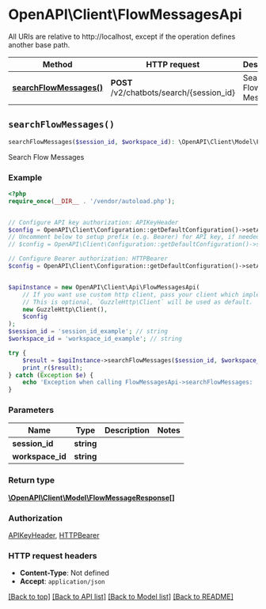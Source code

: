 # OpenAPI\Client\FlowMessagesApi

All URIs are relative to http://localhost, except if the operation defines another base path.

| Method | HTTP request | Description |
| ------------- | ------------- | ------------- |
| [**searchFlowMessages()**](FlowMessagesApi.md#searchFlowMessages) | **POST** /v2/chatbots/search/{session_id} | Search Flow Messages |


## `searchFlowMessages()`

```php
searchFlowMessages($session_id, $workspace_id): \OpenAPI\Client\Model\FlowMessageResponse[]
```

Search Flow Messages

### Example

```php
<?php
require_once(__DIR__ . '/vendor/autoload.php');


// Configure API key authorization: APIKeyHeader
$config = OpenAPI\Client\Configuration::getDefaultConfiguration()->setApiKey('Api-Key', 'YOUR_API_KEY');
// Uncomment below to setup prefix (e.g. Bearer) for API key, if needed
// $config = OpenAPI\Client\Configuration::getDefaultConfiguration()->setApiKeyPrefix('Api-Key', 'Bearer');

// Configure Bearer authorization: HTTPBearer
$config = OpenAPI\Client\Configuration::getDefaultConfiguration()->setAccessToken('YOUR_ACCESS_TOKEN');


$apiInstance = new OpenAPI\Client\Api\FlowMessagesApi(
    // If you want use custom http client, pass your client which implements `GuzzleHttp\ClientInterface`.
    // This is optional, `GuzzleHttp\Client` will be used as default.
    new GuzzleHttp\Client(),
    $config
);
$session_id = 'session_id_example'; // string
$workspace_id = 'workspace_id_example'; // string

try {
    $result = $apiInstance->searchFlowMessages($session_id, $workspace_id);
    print_r($result);
} catch (Exception $e) {
    echo 'Exception when calling FlowMessagesApi->searchFlowMessages: ', $e->getMessage(), PHP_EOL;
}
```

### Parameters

| Name | Type | Description  | Notes |
| ------------- | ------------- | ------------- | ------------- |
| **session_id** | **string**|  | |
| **workspace_id** | **string**|  | |

### Return type

[**\OpenAPI\Client\Model\FlowMessageResponse[]**](../Model/FlowMessageResponse.md)

### Authorization

[APIKeyHeader](../../README.md#APIKeyHeader), [HTTPBearer](../../README.md#HTTPBearer)

### HTTP request headers

- **Content-Type**: Not defined
- **Accept**: `application/json`

[[Back to top]](#) [[Back to API list]](../../README.md#endpoints)
[[Back to Model list]](../../README.md#models)
[[Back to README]](../../README.md)
